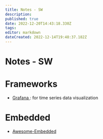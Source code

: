 ```yaml
---
title: Notes - SW
description: 
published: true
date: 2022-12-20T14:43:18.330Z
tags: 
editor: markdown
dateCreated: 2022-12-14T19:48:37.182Z
---
```


# Notes - SW


# Frameworks

* [Grafana ](https://grafana.com/): for time series data visualization

# Embedded

* [Awesome-Embedded](https://github.com/nhivp/Awesome-Embedded)